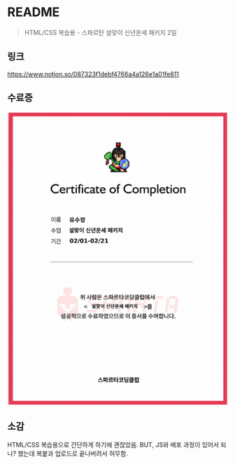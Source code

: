 # README

> HTML/CSS 복습용 - 스파르탄 설맞이 신년운세 패키지 2일



## 링크

https://www.notion.so/087323f1debf4766a4a126e1a01fe811



## 수료증

![210220](210220.png)



## 소감

HTML/CSS 복습용으로 간단하게 하기에 괜찮았음. BUT, JS와 배포 과정이 있어서 되나? 했는데 복붙과 업로드로 끝나버려서 허무함.